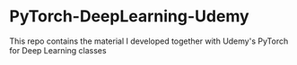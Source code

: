 # PyTorch-DeepLearning-Udemy
This repo contains the material I developed together with Udemy's PyTorch for Deep Learning classes
